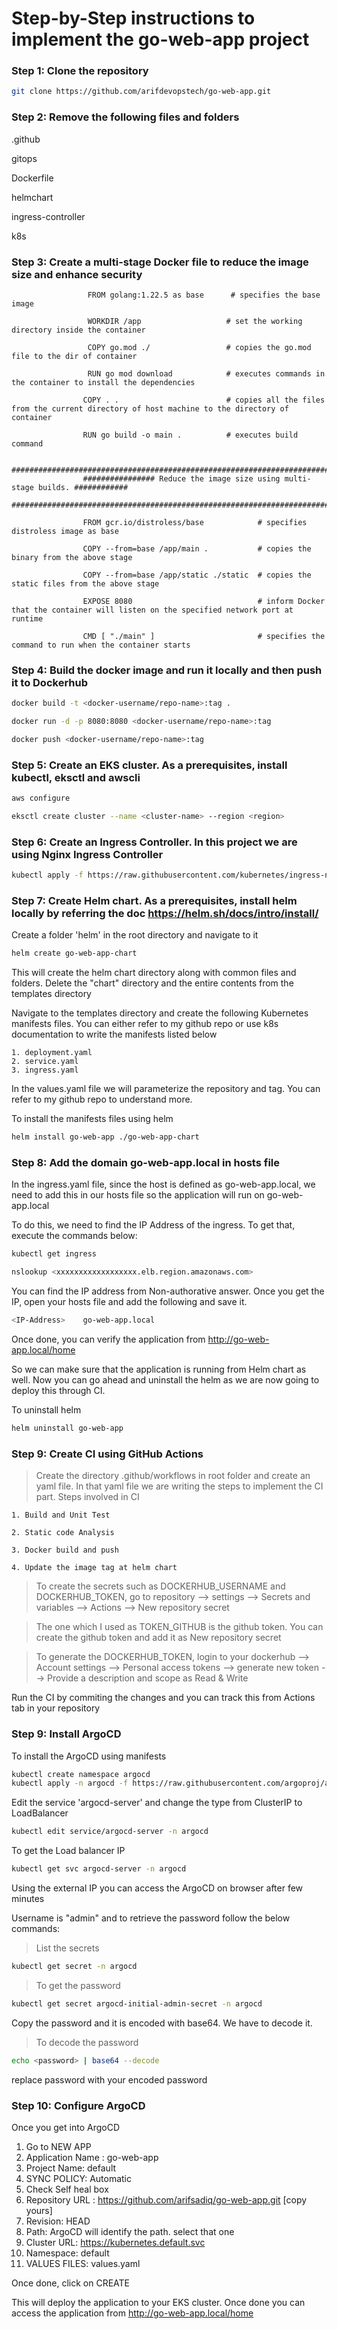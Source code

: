 # Step-by-Step instructions to implement the go-web-app project

### Step 1: Clone the repository

```bash
git clone https://github.com/arifdevopstech/go-web-app.git
```

### Step 2: Remove the following files and folders

.github

gitops

Dockerfile

helmchart

ingress-controller

k8s

### Step 3: Create a multi-stage Docker file to reduce the image size and enhance security

                     FROM golang:1.22.5 as base      # specifies the base image

                     WORKDIR /app                   # set the working directory inside the container

                     COPY go.mod ./                 # copies the go.mod file to the dir of container

                     RUN go mod download            # executes commands in the container to install the dependencies

                    COPY . .                        # copies all the files from the current directory of host machine to the directory of container
                    
                    RUN go build -o main .          # executes build command

                    #############################################################################
                    ################ Reduce the image size using multi-stage builds. ############  
                    #############################################################################

                    FROM gcr.io/distroless/base            # specifies distroless image as base

                    COPY --from=base /app/main .           # copies the binary from the above stage         

                    COPY --from=base /app/static ./static  # copies the static files from the above stage

                    EXPOSE 8080                            # inform Docker that the container will listen on the specified network port at runtime

                    CMD [ "./main" ]                       # specifies the command to run when the container starts                

### Step 4: Build the docker image and run it locally and then push it to Dockerhub

```bash
docker build -t <docker-username/repo-name>:tag .

docker run -d -p 8080:8080 <docker-username/repo-name>:tag

docker push <docker-username/repo-name>:tag
```

### Step 5: Create an EKS cluster. As a prerequisites, install kubectl, eksctl and awscli

```bash
aws configure

eksctl create cluster --name <cluster-name> --region <region>
```

### Step 6: Create an Ingress Controller. In this project we are using Nginx Ingress Controller

```bash
kubectl apply -f https://raw.githubusercontent.com/kubernetes/ingress-nginx/controller-v1.11.1/deploy/static/provider/aws/deploy.yaml
```

### Step 7: Create Helm chart. As a prerequisites, install helm locally by referring the doc https://helm.sh/docs/intro/install/

Create a folder 'helm' in the root directory and navigate to it

```bash
helm create go-web-app-chart
```
This will create the helm chart directory along with common files and folders. Delete the "chart" directory and the entire contents from the templates directory

Navigate to the templates directory and create the following Kubernetes manifests files. You can either refer to my github repo or use k8s documentation to write the manifests listed below

    1. deployment.yaml
    2. service.yaml
    3. ingress.yaml

In the values.yaml file we will parameterize the repository and tag. You can refer to my github repo to understand more.

To install the manifests files using helm

```bash
helm install go-web-app ./go-web-app-chart
```

### Step 8: Add the domain go-web-app.local in hosts file

In the ingress.yaml file, since the host is defined as go-web-app.local, we need to add this in our hosts file so the application will run on go-web-app.local

To do this, we need to find the IP Address of the ingress. To get that, execute the commands below:

```bash
kubectl get ingress
```
```bash
nslookup <xxxxxxxxxxxxxxxxxx.elb.region.amazonaws.com>
```
You can find the IP address from Non-authorative answer. Once you get the IP, open your hosts file and add the following and save it.

```bash
<IP-Address>    go-web-app.local
```
Once done, you can verify the application from http://go-web-app.local/home 

So we can make sure that the application is running from Helm chart as well. Now you can go ahead and uninstall the helm as we are now going to deploy this through CI.

To uninstall helm

```bash
helm uninstall go-web-app
```

### Step 9: Create CI using GitHub Actions

> Create the directory .github/workflows in root folder and create an yaml file. In that yaml file we are writing the steps to implement the CI part.
  Steps involved in CI
> 
    1. Build and Unit Test
    
    2. Static code Analysis
    
    3. Docker build and push
    
    4. Update the image tag at helm chart

> To create the secrets such as DOCKERHUB_USERNAME and DOCKERHUB_TOKEN, go to repository --> settings --> Secrets and variables --> Actions --> New repository secret

> The one which I used as TOKEN_GITHUB is the github token. You can create the github token and add it as New repository secret

> To generate the DOCKERHUB_TOKEN, login to your dockerhub --> Account settings --> Personal access tokens --> generate new token --> Provide a description and scope as Read & Write

Run the CI by commiting the changes and you can track this from Actions tab in your repository

### Step 9: Install ArgoCD

To install the ArgoCD using manifests

```bash
kubectl create namespace argocd
kubectl apply -n argocd -f https://raw.githubusercontent.com/argoproj/argo-cd/stable/manifests/install.yaml
```

Edit the service 'argocd-server' and change the type from ClusterIP to LoadBalancer

```bash
kubectl edit service/argocd-server -n argocd
```

To get the Load balancer IP

```bash
kubectl get svc argocd-server -n argocd
```
Using the external IP you can access the ArgoCD on browser after few minutes

Username is "admin" and to retrieve the password follow the below commands:

> List the secrets

```bash
kubectl get secret -n argocd
```

> To get the password

```bash
kubectl get secret argocd-initial-admin-secret -n argocd
```

Copy the password and it is encoded with base64. We have to decode it.

> To decode the password

```bash
echo <password> | base64 --decode
```
replace password with your encoded password


### Step 10: Configure ArgoCD

Once you get into ArgoCD

1. Go to NEW APP
2. Application Name :  go-web-app
3. Project Name: default
4. SYNC POLICY: Automatic
5. Check Self heal box
6. Repository URL : https://github.com/arifsadiq/go-web-app.git [copy yours]
7. Revision: HEAD
8. Path: ArgoCD will identify the path. select that one
9. Cluster URL: https://kubernetes.default.svc
10. Namespace: default
11. VALUES FILES: values.yaml

Once done, click on CREATE

This will deploy the application to your EKS cluster. Once done you can access the application from http://go-web-app.local/home




